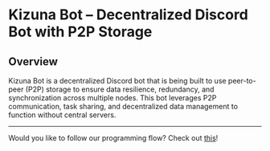 # Kizuna Bot – Decentralized Discord Bot with P2P Storage

## Overview

Kizuna Bot is a decentralized Discord bot that is being built to use peer-to-peer (P2P) storage to ensure data resilience, redundancy, and synchronization across multiple nodes. This bot leverages P2P communication, task sharing, and decentralized data management to function without central servers.

---

Would you like to follow our programming flow? Check out [this](https://github.com/orgs/KizunaBot/projects/1)!
